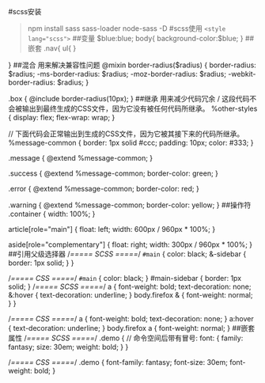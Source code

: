 #scss安装
>npm install sass sass-loader node-sass -D
#scss使用
`<style lang="scss">`
##变量
$blue:blue;
body{
	background-color:$blue;
}
##嵌套
.nav{
	ul{
	}
  
}
##混合
用来解决兼容性问题
@mixin border-radius($radius) {
          border-radius: $radius;
      -ms-border-radius: $radius;
     -moz-border-radius: $radius;
  -webkit-border-radius: $radius;
}

.box {
  @include border-radius(10px);
}
##继承
用来减少代码冗余
/ 这段代码不会被输出到最终生成的CSS文件，因为它没有被任何代码所继承。
%other-styles {
  display: flex;
  flex-wrap: wrap;
}

// 下面代码会正常输出到生成的CSS文件，因为它被其接下来的代码所继承。
%message-common {
  border: 1px solid #ccc;
  padding: 10px;
  color: #333;
}

.message {
  @extend %message-common;
}

.success {
  @extend %message-common;
  border-color: green;
}

.error {
  @extend %message-common;
  border-color: red;
}

.warning {
  @extend %message-common;
  border-color: yellow;
}
##操作符
.container { width: 100%; }

article[role="main"] {
  float: left;
  width: 600px / 960px * 100%;
}

aside[role="complementary"] {
  float: right;
  width: 300px / 960px * 100%;
}
##引用父级选择器
/*===== SCSS =====*/
`#main` {
  color: black;
  &-sidebar { border: 1px solid; }
}

/*===== CSS =====*/
`#main` {
  color: black; }
  #main-sidebar {
    border: 1px solid; }
/*===== SCSS =====*/
a {
  font-weight: bold;
  text-decoration: none;
  &:hover { text-decoration: underline; }
  body.firefox & { font-weight: normal; }
}

/*===== CSS =====*/
a {
  font-weight: bold;
  text-decoration: none; }
  a:hover {
    text-decoration: underline; }
  body.firefox a {
    font-weight: normal; }
##嵌套属性
/*===== SCSS =====*/
.demo {
  // 命令空间后带有冒号:
  font: {
    family: fantasy;
    size: 30em;
    weight: bold;
  }
}

/*===== CSS =====*/
.demo {
  font-family: fantasy;
  font-size: 30em;
  font-weight: bold; }